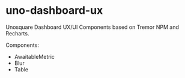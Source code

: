 # uno-dashboard-ux

Unosquare Dashboard UX/UI Components based on Tremor NPM and Recharts.

Components:

* AwaitableMetric
* Blur
* Table
